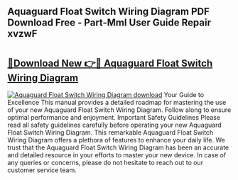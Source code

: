 ## Aquaguard Float Switch Wiring Diagram PDF Download Free - Part-MmI User Guide Repair xvzwF

# <h2><a href="http://dflqqq.blite.top/?on=Aquaguard+Float+Switch+Wiring+Diagram">🔗Download New 👉🔴 Aquaguard Float Switch Wiring Diagram</a></h2>

[![Aquaguard Float Switch Wiring Diagram download](https://i.imgur.com/lujVjoI.png)](http://dflqqq.blite.top/?on=Aquaguard+Float+Switch+Wiring+Diagram)
Your Guide to Excellence This manual provides a detailed roadmap for mastering the use of your new Aquaguard Float Switch Wiring Diagram. Follow along to ensure optimal performance and enjoyment. Important Safety Guidelines Please read all safety guidelines carefully before operating your new Aquaguard Float Switch Wiring Diagram. This remarkable Aquaguard Float Switch Wiring Diagram offers a plethora of features to enhance your daily life. We trust that the Aquaguard Float Switch Wiring Diagram has been an accurate and detailed resource in your efforts to master your new device. In case of any queries or concerns, please do not hesitate to reach out to our customer service team.
